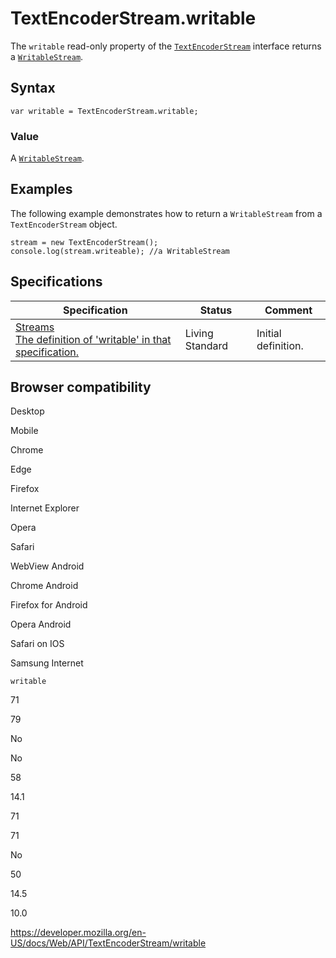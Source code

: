 TextEncoderStream.writable
==========================

The `writable` read-only property of the [`TextEncoderStream`](../textencoderstream) interface returns a [`WritableStream`](../writablestream).

Syntax
------

    var writable = TextEncoderStream.writable;

### Value

A [`WritableStream`](../writablestream).

Examples
--------

The following example demonstrates how to return a `WritableStream` from a `TextEncoderStream` object.

    stream = new TextEncoderStream();
    console.log(stream.writeable); //a WritableStream

Specifications
--------------

<table><thead><tr class="header"><th>Specification</th><th>Status</th><th>Comment</th></tr></thead><tbody><tr class="odd"><td><a href="https://streams.spec.whatwg.org/#dom-generictransformstream-writable">Streams<br />
<span class="small">The definition of 'writable' in that specification.</span></a></td><td><span class="spec-living">Living Standard</span></td><td>Initial definition.</td></tr></tbody></table>

Browser compatibility
---------------------

Desktop

Mobile

Chrome

Edge

Firefox

Internet Explorer

Opera

Safari

WebView Android

Chrome Android

Firefox for Android

Opera Android

Safari on IOS

Samsung Internet

`writable`

71

79

No

No

58

14.1

71

71

No

50

14.5

10.0

<a href="https://developer.mozilla.org/en-US/docs/Web/API/TextEncoderStream/writable" class="_attribution-link">https://developer.mozilla.org/en-US/docs/Web/API/TextEncoderStream/writable</a>
